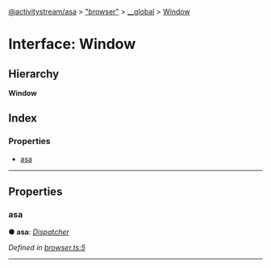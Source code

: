 [@activitystream/asa](../README.md) > ["browser"](../modules/_browser_.md) > [__global](../modules/_browser_.__global.md) > [Window](../interfaces/_browser_.__global.window.md)

# Interface: Window

## Hierarchy

**Window**

## Index

### Properties

* [asa](_browser_.__global.window.md#asa)

---

## Properties

<a id="asa"></a>

###  asa

**● asa**: *[Dispatcher](_dispatcher_.dispatcher.md)*

*Defined in [browser.ts:5](https://github.com/activitystream/asa.js/blob/7fc5aa0/src/browser.ts#L5)*

___


